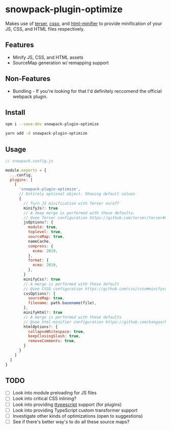 # snowpack-plugin-optimize

Makes use of [terser](https://github.com/terser/terser), [csso](https://github.com/css/csso), and [html-minifier](https://github.com/kangax/html-minifier) to provide minification of your JS, CSS, and HTML files
respectively.

## Features

- Minify JS, CSS, and HTML assets
- SourceMap generation w/ remapping support

## Non-Features

- Bundling - If you're looking for that I'd definitely reccomend the official webpack plugin.

## Install

```sh
npm i --save-dev snowpack-plugin-optimize

yarn add -d snowpack-plugin-optimize
```

## Usage

```js
// snowpack.config.js

module.exports = {
  ...config,
  plugins: [
    [
      'snowpack-plugin-optimize',
      // Entirely optional object. Showing default values
      {
        // Turn JS minification with Terser on/off
        minifyJs?: true
        // A deep merge is performed with these defaults.
        // @see Terser configuration https://github.com/terser/terser#minify-options-structure
        jsOptions?: {
          module: true,
          toplevel: true,
          sourceMap: true,
          nameCache,
          compress: {
            ecma: 2019,
          },
          format: {
            ecma: 2019,
          },
        }
        minifyCss?: true
        // A merge is performed with these default
        // @see CSSO configuration https://github.com/css/csso#minifysource-options
        cssOptions?: {
          sourceMap: true,
          filename: path.basename(file),
        },
        minifyHtml?: true
        // A merge is performed with these defaults
        // @see html-minifier configuration https://github.com/kangax/html-minifier#options-quick-reference
        htmlOptions?: {
          collapseWhitespace: true,
          keepClosingSlash: true,
          removeComments: true,
        }
      }
    ]
  ]
}
```

## TODO

- [ ] Look into module preloading for JS files
- [ ] Look into critical CSS inlining?
- [ ] Look into providing [ttypescript](https://github.com/cevek/ttypescript) support (for plugins)
- [ ] Look into providing TypeScript custom transformer support
- [ ] Investigate other kinds of optimizations (open to suggestions)
- [ ] See if there's better way's to do all these source maps?
